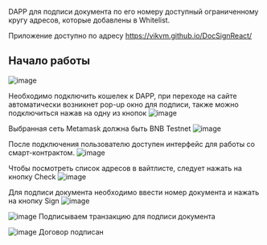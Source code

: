 DAPP для подписи документа по его номеру доступный ограниченному кругу адресов, которые добавлены в Whitelist.

Приложение доступно по адресу https://vikvm.github.io/DocSignReact/

## Начало работы
![image](https://user-images.githubusercontent.com/60881781/230435762-264e3642-3792-4856-a371-c7c7d25392cb.png)

Необходимо подключить кошелек к DAPP, при переходе на сайте автоматически возникнет pop-up окно для подписи, также можно подключиться нажав на одну из кнопок
![image](https://user-images.githubusercontent.com/60881781/230436049-1eab5686-5def-4deb-9de9-c509a0d901d5.png)

Выбранная сеть Metamask должна быть BNB Testnet
![image](https://user-images.githubusercontent.com/60881781/230436191-995a6c50-bc08-4937-bfa0-788613ed021e.png)

После подключения пользователю доступен интерфейс для работы со смарт-контрактом.
![image](https://user-images.githubusercontent.com/60881781/230436276-36dee872-72a4-43a6-a533-638c010cf0c6.png)

Чтобы посмотреть список адресов в вайтлисте, следует нажать на кнопку Check
![image](https://user-images.githubusercontent.com/60881781/230436454-c8c53a12-c1a0-43f9-8c65-50598f56a42e.png)

Для подписи документа необходимо ввести номер документа и нажать на кнопку Sign
![image](https://user-images.githubusercontent.com/60881781/230436534-d0bd9193-3f86-4640-80ae-32fe860d17a2.png)

![image](https://user-images.githubusercontent.com/60881781/230436598-0b6aa8b5-ca64-474d-b4dc-84f8329fd6e9.png)
Подписываем транзакцию для подписи документа

![image](https://user-images.githubusercontent.com/60881781/230437218-550d9692-7cc5-4c16-94dd-adbdc26d9719.png)
Договор подписан
